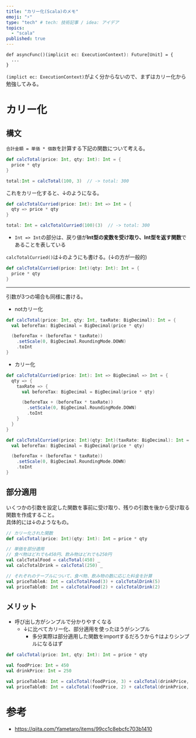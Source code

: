 ```yaml
---
title: "カリー化(Scala)のメモ"
emoji: "⚡"
type: "tech" # tech: 技術記事 / idea: アイデア
topics:
  - "scala"
published: true
---
```


```scala:
def asyncFunc()(implicit ec: ExecutionContext): Future[Unit] = {
  ...
}
```
`(implict ec: ExecutionContext)`がよく分からないので、まずはカリー化から勉強してみる。

# カリー化
## 構文
`合計金額 = 単価 * 個数`を計算する下記の関数について考える。
```scala
def calcTotal(price: Int, qty: Int): Int = {
  price * qty
}

total:Int = calcTotal(100, 3)  // -> total: 300
```

これをカリー化すると、↓のようになる。
```scala
def calcTotalCurried(price: Int): Int => Int = {
  qty => price * qty
}

total: Int = calcTotalCurried(100)(3)  // -> total: 300
```
- `Int => Int`の部分は、戻り値が**Int型の変数を受け取り、Int型を返す関数**であることを表している

`calcTotalCurried()`は↓のようにも書ける。(↓の方が一般的)
```scala
def calcTotalCurried(price: Int)(qty: Int): Int = {
  price * qty
}
```

---

引数が3つの場合も同様に書ける。
- notカリー化
```scala
def calcTotal(price: Int, qty: Int, taxRate: BigDecimal): Int = {
  val beforeTax: BigDecimal = BigDecimal(price * qty)

  (beforeTax + (beforeTax * taxRate))
    .setScale(0, BigDecimal.RoundingMode.DOWN)
    .toInt
}
```

- カリー化
```scala
def calcTotalCurried(price: Int): Int => BigDecimal => Int = {
  qty => {
    taxRate => {
      val beforeTax: BigDecimal = BigDecimal(price * qty)

      (beforeTax + (beforeTax * taxRate))
        .setScale(0, BigDecimal.RoundingMode.DOWN)
        .toInt
    }
  }
}
```
```scala
def calcTotalCurried(price: Int)(qty: Int)(taxRate: BigDecimal): Int = {
  val beforeTax: BigDecimal = BigDecimal(price * qty)

  (beforeTax + (beforeTax * taxRate))
    .setScale(0, BigDecimal.RoundingMode.DOWN)
    .toInt
}
```

## 部分適用
いくつかの引数を設定した関数を事前に受け取り、残りの引数を後から受け取る関数を作成すること。  
具体的には↓のようなもの。
```scala
// カリー化された関数
def calcTotal(price: Int)(qty: Int): Int = price * qty

// 単価を部分適用
// 食べ物はどれでも450円、飲み物はどれでも250円
val calcTotalFood = calcTotal(450) _
val calcTotalDrink = calcTotal(250) _

// それぞれのテーブルについて、食べ物、飲み物の数に応じた料金を計算
val priceTableA: Int = calcTotalFood(3) + calcTotalDrink(5)
val priceTableB: Int = calcTotalFood(2) + calcTotalDrink(2)
```

## メリット
- 呼び出し方がシンプルで分かりやすくなる
  - ↓に比べてカリー化、部分適用を使ったほうがシンプル
    - 多分実際は部分適用した関数をimportするだろうから↑はよりシンプルになるはず
```scala
def calcTotal(price: Int, qty: Int): Int = price * qty

val foodPrice: Int = 450
val drinkPrice: Int = 250

val priceTableA: Int = calcTotal(foodPrice, 3) + calcTotal(drinkPrice, 5)
val priceTableB: Int = calcTotal(foodPrice, 2) + calcTotal(drinkPrice, 2)
```

# 参考
- https://qiita.com/Yametaro/items/99cc1c8ebcfc703b1410

